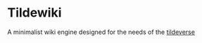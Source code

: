 # Tildewiki

A minimalist wiki engine designed for the needs of the [tildeverse](https://tildeverse.org)
